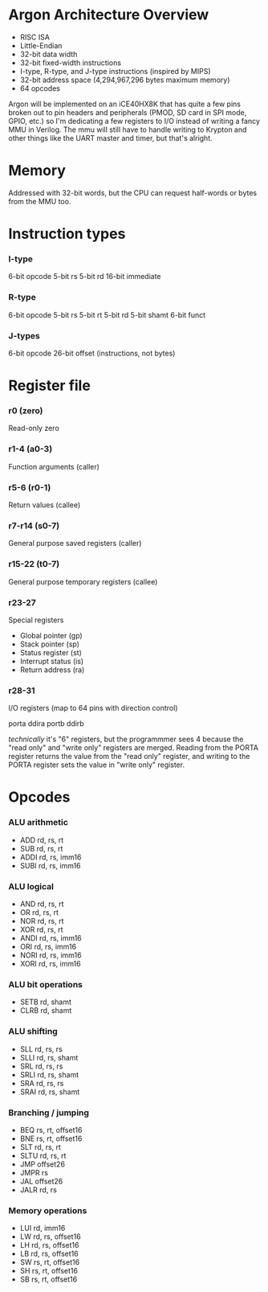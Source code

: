 # Argon Architecture Overview
- RISC ISA
- Little-Endian
- 32-bit data width
- 32-bit fixed-width instructions
- I-type, R-type, and J-type instructions (inspired by MIPS)
- 32-bit address space (4,294,967,296 bytes maximum memory)
- 64 opcodes

Argon will be implemented on an iCE40HX8K that has quite a few pins
broken out to pin headers and peripherals (PMOD, SD card in SPI mode, GPIO, etc.)
so I'm dedicating a few registers to I/O instead of writing a fancy MMU in Verilog. The mmu will still have to handle writing to Krypton
and other things like the UART master and timer, but that's alright.

# Memory
Addressed with 32-bit words, but the CPU can request half-words or
bytes from the MMU too.

# Instruction types
### I-type
6-bit opcode
5-bit rs
5-bit rd
16-bit immediate

### R-type
6-bit opcode
5-bit rs
5-bit rt
5-bit rd
5-bit shamt
6-bit funct

### J-types
6-bit opcode
26-bit offset (instructions, not bytes)

# Register file
### r0 (zero)
Read-only zero

### r1-4 (a0-3)
Function arguments (caller)

### r5-6 (r0-1)
Return values (callee)

### r7-r14 (s0-7)
General purpose saved registers (caller)

### r15-22 (t0-7)
General purpose temporary registers (callee)

### r23-27
Special registers
- Global pointer (gp)
- Stack pointer (sp)
- Status register (st)
- Interrupt status (is)
- Return address (ra)

### r28-31
I/O registers (map to 64 pins with direction control)

porta
ddira
portb
ddirb

*technically* it's "6" registers, but the programmmer sees 4 because the "read only" and "write only" registers are merged.
Reading from the PORTA register returns the value from the "read only" register, and writing to the PORTA register sets
the value in "write only" register.

# Opcodes
### ALU arithmetic
- ADD rd, rs, rt
- SUB rd, rs, rt
- ADDI rd, rs, imm16
- SUBI rd, rs, imm16

### ALU logical
- AND rd, rs, rt
- OR rd, rs, rt
- NOR rd, rs, rt
- XOR rd, rs, rt
- ANDI rd, rs, imm16
- ORI rd, rs, imm16
- NORI rd, rs, imm16
- XORI rd, rs, imm16

### ALU bit operations
- SETB rd, shamt
- CLRB rd, shamt

### ALU shifting
- SLL rd, rs, rs
- SLLI rd, rs, shamt
- SRL rd, rs, rs
- SRLI rd, rs, shamt
- SRA rd, rs, rs
- SRAI rd, rs, shamt

### Branching / jumping
- BEQ rs, rt, offset16
- BNE rs, rt, offset16
- SLT rd, rs, rt
- SLTU rd, rs, rt
- JMP offset26
- JMPR rs
- JAL offset26
- JALR rd, rs

### Memory operations
- LUI rd, imm16
- LW rd, rs, offset16
- LH rd, rs, offset16
- LB rd, rs, offset16
- SW rs, rt, offset16
- SH rs, rt, offset16
- SB rs, rt, offset16